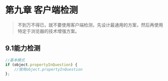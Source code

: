 # 第九章 客户端检测

> 不到万不得已，就不要使用客户端检测，先设计最通用的方案，然后再使用特定于浏览器的技术增强方案。

## 9.1能力检测

```js
//基本模式
if (object.propertyInQuestion) {
	//使用object.propertyInQuestion
};
```

